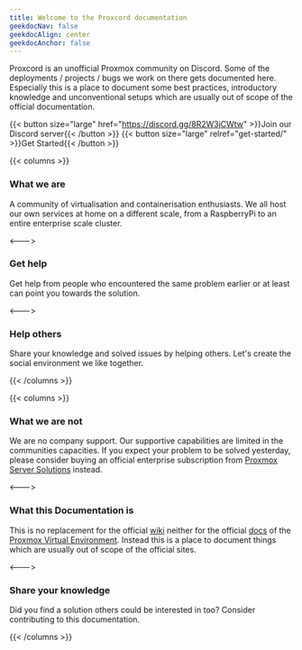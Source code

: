 ```yaml
---
title: Welcome to the Proxcord documentation
geekdocNav: false
geekdocAlign: center
geekdocAnchor: false
---
```


<!-- markdownlint-capture -->
<!-- markdownlint-disable MD033 -->

<!--<span class="badge-placeholder">[![Build Status](https://img.shields.io/drone/build/thegeeklab/hugo-geekdoc?logo=drone&server=https%3A%2F%2Fdrone.thegeeklab.de)](https://drone.thegeeklab.de/thegeeklab/hugo-geekdoc)</span>
<span class="badge-placeholder">[![Hugo Version](https://img.shields.io/badge/hugo-0.83-blue.svg)](https://gohugo.io)</span>
<span class="badge-placeholder">[![GitHub release](https://img.shields.io/github/v/release/thegeeklab/hugo-geekdoc)](https://github.com/thegeeklab/hugo-geekdoc/releases/latest)</span>
<span class="badge-placeholder">[![GitHub contributors](https://img.shields.io/github/contributors/thegeeklab/hugo-geekdoc)](https://github.com/thegeeklab/hugo-geekdoc/graphs/contributors)</span>
<span class="badge-placeholder">[![License: MIT](https://img.shields.io/github/license/thegeeklab/hugo-geekdoc)](https://github.com/thegeeklab/hugo-geekdoc/blob/main/LICENSE)</span>-->

<!-- markdownlint-restore -->

Proxcord is an unofficial Proxmox community on Discord. Some of the deployments / projects / bugs we work on there gets documented here. Especially this is a place to document some best practices, introductory knowledge and unconventional setups which are usually out of scope of the official documentation.

{{< button size="large" href="https://discord.gg/8R2W3jCWtw" >}}Join our Discord server{{< /button >}}
{{< button size="large" relref="get-started/" >}}Get Started{{< /button >}}



{{< columns >}}

### What we are

A community of virtualisation and containerisation enthusiasts. We all host our own services at home on a different scale, from a RaspberryPi to an entire enterprise scale cluster.

<--->

### Get help

Get help from people who encountered the same problem earlier or at least can point you towards the solution.

<--->

### Help others

Share your knowledge and solved issues by helping others. Let's create the social environment we like together.

{{< /columns >}}

{{< columns >}}

### What we are not

We are no company support. Our supportive capabilities are limited in the communities capacities. If you expect your problem to be solved yesterday, please consider buying an official enterprise subscription from [Proxmox Server Solutions](https://proxmox.com/en/proxmox-ve/pricing) instead.

<--->

### What this Documentation is

This is no replacement for the official [wiki](https://pve.proxmox.com/wiki) neither for the official [docs](https://pve.proxmox.com/pve-docs/) of the [Proxmox Virtual Environment](https://pve.proxmox.com). Instead this is a place to document things which are usually out of scope of the official sites.

<--->

### Share your knowledge

Did you find a solution others could be interested in too? Consider contributing to this documentation.

{{< /columns >}}
